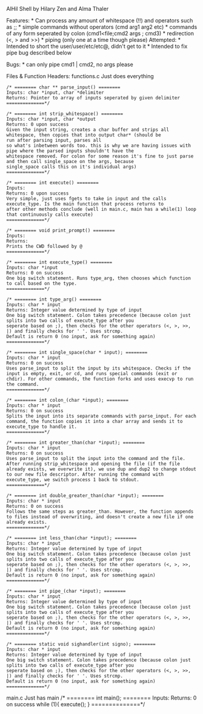 AlHil Shell
by Hilary Zen and Alma Thaler

Features:
	* Can process any amount of whitespace (!!) and operators such as ;;
 	* simple commands without operators (cmd arg1 arg2 etc)
  	* commands of any form seperated by colon (cmd1<file;cmd2 args ; cmd3)
	* redirection (<, > and >>)
  	* piping (only one at a time though please)
Attempted:
	* Intended to short the user/user/etc/etc@, didn't get to it
	* Intended to fix pipe bug described below

Bugs:
  	* can only pipe cmd1 | cmd2, no args please

Files & Function Headers:
functions.c
	Just does everything

	/* ======== char ** parse_input() ========
	Inputs: char *input, char *delimiter
	Returns: Pointer to array of inputs seperated by given delimiter
	==============*/

	/* ======== int strip_whitespace() ========
	Inputs: char *input, char *output
	Returns: 0 upon success
	Given the input string, creates a char buffer and strips all whitespace, then copies that into output char* (should be
	run after parsing input, parses all
	so what's inbetween words too. this is why we are having issues with pipe where the parsed inputs shouldn't have the
	whitespace removed. For colon for some reason it's fine to just parse and then call single_space on the args, because
	single_space calls this on it's individual args)
	==============*/

	/* ======== int execute() ========
	Inputs:
	Returns: 0 upon success
	Very simple, just uses fgets to take in input and the calls execute_type. Is the main function that process returns to
	after other methods conclude (well in main.c, main has a while(1) loop that continuously calls execute)
	==============*/

	/* ======== void print_prompt() ========
	Inputs:
	Returns:
	Prints the CWD followed by @
	==============*/

	/* ======== int execute_type() ========
	Inputs: char *input
	Returns: 0 on success
	One big switch statement. Runs type_arg, then chooses which function to call based on the type.  
	==============*/

	/* ======== int type_arg() ========
	Inputs: char * input
	Returns: Integer value determined by type of input
	One big switch statement. Colon takes precedence (because colon just splits into two calls of execute_type after you
	seperate based on ;), then checks for the other operators (<, >, >>, |) and finally checks for ' '. Uses strcmp.
	Default is return 0 (no input, ask for something again)
	==============*/

	/* ======== int single_space(char * input); ========
	Inputs: char * input
	Returns: 0 on success
	Uses parse_input to split the input by its whitespace. Checks if the input is empty, exit, or cd, and runs special commands (exit or chdir). For other commands, the function forks and uses execvp to run the command.
	==============*/

	/* ======== int colon_(char *input); ========
	Inputs: char * input
	Returns: 0 on success
	Splits the input into its separate commands with parse_input. For each command, the function copies it into a char array and sends it to execute_type to handle it.
	==============*/

	/* ======== int greater_than(char *input); ========
	Inputs: char * input
	Returns: 0 on success
	Uses parse_input to split the input into the command and the file. After running strip_whitespace and opening the file (if the file already exists, we overwrite it), we use dup and dup2 to change stdout to our new file descriptor. After running the command with execute_type, we switch process 1 back to stdout.
	==============*/

	/* ======== int double_greater_than(char *input); ========
	Inputs: char * input
	Returns: 0 on success
	Follows the same steps as greater_than. However, the function appends to files instead of overwriting, and doesn't create a new file if one already exists.
	==============*/

	/* ======== int less_than(char *input); ========
	Inputs: char * input
	Returns: Integer value determined by type of input
	One big switch statement. Colon takes precedence (because colon just splits into two calls of execute_type after you
	seperate based on ;), then checks for the other operators (<, >, >>, |) and finally checks for ' '. Uses strcmp.
	Default is return 0 (no input, ask for something again)
	==============*/

	/* ======== int pipe_(char *input); ========
	Inputs: char * input
	Returns: Integer value determined by type of input
	One big switch statement. Colon takes precedence (because colon just splits into two calls of execute_type after you
	seperate based on ;), then checks for the other operators (<, >, >>, |) and finally checks for ' '. Uses strcmp.
	Default is return 0 (no input, ask for something again)
	==============*/

	/* ======== static void sighandler(int signo); ========
	Inputs: char * input
	Returns: Integer value determined by type of input
	One big switch statement. Colon takes precedence (because colon just splits into two calls of execute_type after you
	seperate based on ;), then checks for the other operators (<, >, >>, |) and finally checks for ' '. Uses strcmp.
	Default is return 0 (no input, ask for something again)
	==============*/


main.c
	Just has main
	/* ======== int main(); ========
	Inputs:
	Returns: 0 on success
	while (1){
		execute();
	}
	==============*/
